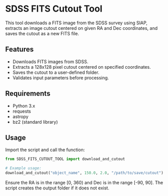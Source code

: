 # SDSS FITS Cutout Tool

This tool downloads a FITS image from the SDSS survey using SIAP, extracts an image cutout centered on given RA and Dec coordinates, and saves the cutout as a new FITS file.

## Features

- Downloads FITS images from SDSS.
- Extracts a 128x128 pixel cutout centered on specified coordinates.
- Saves the cutout to a user-defined folder.
- Validates input parameters before processing.

## Requirements

- Python 3.x
- requests
- astropy
- bz2 (standard library)

## Usage

Import the script and call the function:

```python
from SDSS_FITS_CUTOUT_TOOL import download_and_cutout

# Example usage:
download_and_cutout("object_name", 150.0, 2.0, "/path/to/save/cutout")
```

Ensure the RA is in the range [0, 360) and Dec is in the range [-90, 90]. The script creates the output folder if it does not exist.
